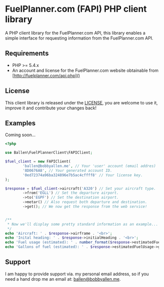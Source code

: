 FuelPlanner.com (FAPI) PHP client library
===========================================

A PHP client library for the FuelPlanner.com API, this library enables a simple interface for requesting information from the FuelPlanner.com API.

## Requirements

* PHP >= 5.4.x
* An account and license for the FuelPlanner.com website obtainable from [http://fuelplanner.com/api.php]()

## License

This client library is released under the [LICENSE](GPLv3), you are welcome to use it, improve it and contribute your changes back!

## Examples

Coming soon...

```php
<?php

use Ballen\FuelPlannerClient\FAPIClient;

$fuel_client = new FAPIClient(
        'ballen@bobbyallen.me', // Your 'user' account (email addres)
        '8D0676A8', // Your generated account ID.
        '0ed72374a96ba324896e7b5ac4cffff8' // Your license key.
);

$response = $fuel_client->aircraft('A320') // Set your aircraft type.
        ->from('EGLL') // Set the departure airport.
        ->to('EGPF') // Set the destination airport.
        ->metar() // Also request both departure and destination.
        ->get(); // We now get the response from the web service!


/**
 * Now we'll display some pretty standard information as an example...
 */
echo 'Aircraft: ' . $response->airframe . '<br>';
echo 'Inital heading: ' . $response->initialHeading . '<br>';
echo 'Fuel usage (estimated): ' . number_format($response->estimatedFuelUsage->lbs()) . 'lbs / ' . number_format($response->estimatedFuelUsage->kgs(), 2) . ' kgs  / ' . number_format($response->estimatedFuelUsage->tonnes(), 5) . ' metric tonnes.<br>';
echo 'Gallons of fuel (estimated): ' . $response->estimatedFuelUsage->gallons() . ' gallons.';

```

## Support

I am happy to provide support via. my personal email address, so if you need a hand drop me an email at: [ballen@bobbyallen.me]().
